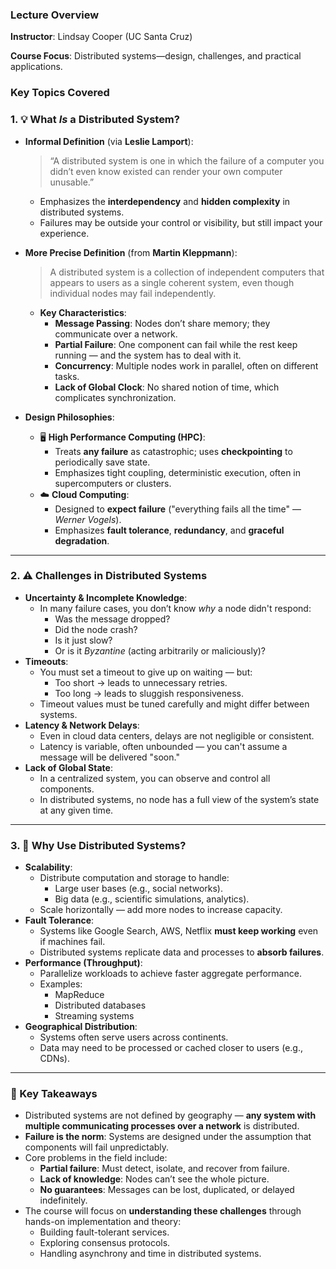 ### **Lecture Overview**

**Instructor**: Lindsay Cooper (UC Santa Cruz)

**Course Focus**: Distributed systems—design, challenges, and practical applications.

### **Key Topics Covered**

### 1. 💡 What *Is* a Distributed System?

- **Informal Definition** (via **Leslie Lamport**):
    
    > “A distributed system is one in which the failure of a computer you didn’t even know existed can render your own computer unusable.”
    > 
    - Emphasizes the **interdependency** and **hidden complexity** in distributed systems.
    - Failures may be outside your control or visibility, but still impact your experience.
- **More Precise Definition** (from **Martin Kleppmann**):
    
    > A distributed system is a collection of independent computers that appears to users as a single coherent system, even though individual nodes may fail independently.
    > 
    - **Key Characteristics**:
        - **Message Passing**: Nodes don’t share memory; they communicate over a network.
        - **Partial Failure**: One component can fail while the rest keep running — and the system has to deal with it.
        - **Concurrency**: Multiple nodes work in parallel, often on different tasks.
        - **Lack of Global Clock**: No shared notion of time, which complicates synchronization.
- **Design Philosophies**:
    - 🖥️ **High Performance Computing (HPC)**:
        - Treats **any failure** as catastrophic; uses **checkpointing** to periodically save state.
        - Emphasizes tight coupling, deterministic execution, often in supercomputers or clusters.
    - ☁️ **Cloud Computing**:
        - Designed to **expect failure** ("everything fails all the time" — *Werner Vogels*).
        - Emphasizes **fault tolerance**, **redundancy**, and **graceful degradation**.

---

### 2. ⚠️ Challenges in Distributed Systems

- **Uncertainty & Incomplete Knowledge**:
    - In many failure cases, you don’t know *why* a node didn't respond:
        - Was the message dropped?
        - Did the node crash?
        - Is it just slow?
        - Or is it *Byzantine* (acting arbitrarily or maliciously)?
- **Timeouts**:
    - You must set a timeout to give up on waiting — but:
        - Too short → leads to unnecessary retries.
        - Too long → leads to sluggish responsiveness.
    - Timeout values must be tuned carefully and might differ between systems.
- **Latency & Network Delays**:
    - Even in cloud data centers, delays are not negligible or consistent.
    - Latency is variable, often unbounded — you can't assume a message will be delivered "soon."
- **Lack of Global State**:
    - In a centralized system, you can observe and control all components.
    - In distributed systems, no node has a full view of the system’s state at any given time.

---

### 3. 🚀 Why Use Distributed Systems?

- **Scalability**:
    - Distribute computation and storage to handle:
        - Large user bases (e.g., social networks).
        - Big data (e.g., scientific simulations, analytics).
    - Scale horizontally — add more nodes to increase capacity.
- **Fault Tolerance**:
    - Systems like Google Search, AWS, Netflix **must keep working** even if machines fail.
    - Distributed systems replicate data and processes to **absorb failures**.
- **Performance (Throughput)**:
    - Parallelize workloads to achieve faster aggregate performance.
    - Examples:
        - MapReduce
        - Distributed databases
        - Streaming systems
- **Geographical Distribution**:
    - Systems often serve users across continents.
    - Data may need to be processed or cached closer to users (e.g., CDNs).

---

### 🧠 Key Takeaways

- Distributed systems are not defined by geography — **any system with multiple communicating processes over a network** is distributed.
- **Failure is the norm**: Systems are designed under the assumption that components will fail unpredictably.
- Core problems in the field include:
    - **Partial failure**: Must detect, isolate, and recover from failure.
    - **Lack of knowledge**: Nodes can’t see the whole picture.
    - **No guarantees**: Messages can be lost, duplicated, or delayed indefinitely.
- The course will focus on **understanding these challenges** through hands-on implementation and theory:
    - Building fault-tolerant services.
    - Exploring consensus protocols.
    - Handling asynchrony and time in distributed systems.
